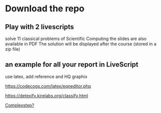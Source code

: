# Download the repo


## Play with 2 livescripts

solve 11 classical problems of Scientific Computing
the slides are also available in PDF
The solution will be displayed after the course (stored in a zip file)

## an example for all your report in LiveScript
use latex, add reference and HQ graphix

https://codecogs.com/latex/eqneditor.php

https://detexify.kirelabs.org/classify.html

[Complexstep?](http://htmlpreview.github.io/?https://github.com/jomorlier/ScientificComputing/blob/master/MathsBasics/complexstep.html)


